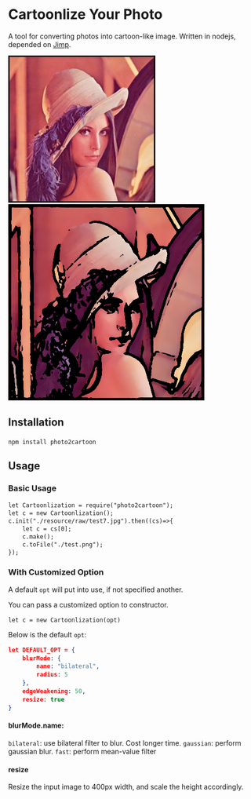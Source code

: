 # Cartoonlize Your Photo

A tool for converting photos into cartoon-like image. Written in nodejs, depended on [Jimp](https://github.com/oliver-moran/jimp).


![raw](https://github.com/AssKicker0214/CartoonPhoto/raw/master/resource/raw/test7.jpg)
![cartoonlized](https://github.com/AssKicker0214/CartoonPhoto/raw/master/test.png)

## Installation
`npm install photo2cartoon`

## Usage
### Basic Usage 
``` ecmascript 6
let Cartoonlization = require("photo2cartoon");
let c = new Cartoonlization();
c.init("./resource/raw/test7.jpg").then((cs)=>{
    let c = cs[0];
    c.make();
    c.toFile("./test.png");
});

```
### With Customized Option
A default `opt` will put into use, if not specified another.

You can pass a customized option to constructor.
```ecmascript 6
let c = new Cartoonlization(opt)
```

Below is the default `opt`:
``` json
let DEFAULT_OPT = {
    blurMode: {
        name: "bilateral",
        radius: 5
    },
    edgeWeakening: 50,
    resize: true
}
```
#### blurMode.name:
`bilateral`: use bilateral filter to blur. Cost longer time.
`gaussian`: perform gaussian blur.
`fast`: perform mean-value filter

#### resize
Resize the input image to 400px width, and scale the height accordingly.



